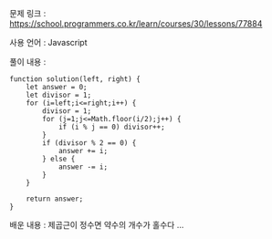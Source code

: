 문제 링크 : https://school.programmers.co.kr/learn/courses/30/lessons/77884

사용 언어 : Javascript

풀이 내용 :

```
function solution(left, right) {
    let answer = 0;
    let divisor = 1;  
    for (i=left;i<=right;i++) {
        divisor = 1;
        for (j=1;j<=Math.floor(i/2);j++) {
            if (i % j == 0) divisor++;
        }
        if (divisor % 2 == 0) {
            answer += i;
        } else {
            answer -= i;
        }
    }
    
    return answer;
}
```

배운 내용 : 제곱근이 정수면 약수의 개수가 홀수다 ...